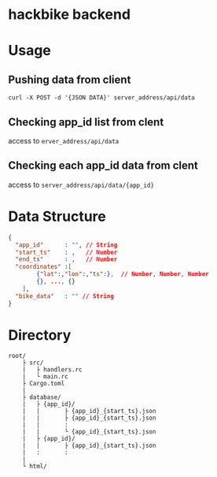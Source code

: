 # hackbike backend

# Usage

## Pushing data from client
```
curl -X POST -d '{JSON DATA}' server_address/api/data
```

## Checking app_id list from clent
access to `erver_address/api/data`

## Checking each app_id data from clent
access to `server_address/api/data/{app_id}`

# Data Structure
```json
{
  "app_id"      : "", // String
  "start_ts"    : ,   // Number
  "end_ts"      : ,   // Number
  "coordinates" :[
		{"lat":,"lon":,"ts":},  // Number, Number, Number
		{}, ..., {}
	],
  "bike_data"   : "" // String
}
```

# Directory

```
root/
    ├ src/
    |   ├ handlers.rc
    |   └ main.rc
    ├ Cargo.toml
    |
    ├ database/
    |   ├ {app_id}/
    |   |       ├ {app_id}_{start_ts}.json
    |   |       ├ {app_id}_{start_ts}.json
    |   |       :
    |   |       └ {app_id}_{start_ts}.json
    |   ├ {app_id}/
    |   |       ├ {app_id}_{start_ts}.json
    |   :       :
    |
    └ html/

```

